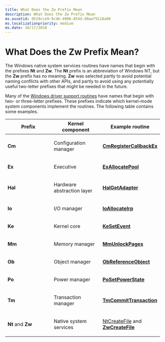 ```yaml
---
title: What Does the Zw Prefix Mean
description: What Does the Zw Prefix Mean
ms.assetid: 9529cce9-9c46-4906-854d-d0aef9118a90
ms.localizationpriority: medium
ms.date: 10/17/2018
---
```


# What Does the Zw Prefix Mean?


The Windows native system services routines have names that begin with the prefixes **Nt** and **Zw**. The **Nt** prefix is an abbreviation of Windows NT, but the **Zw** prefix has no meaning. **Zw** was selected partly to avoid potential naming conflicts with other APIs, and partly to avoid using any potentially useful two-letter prefixes that might be needed in the future.

Many of the [Windows driver support routines](/windows-hardware/drivers/ddi/index) have names that begin with two- or three-letter prefixes. These prefixes indicate which kernel-mode system components implement the routines. The following table contains some examples.

<table>
<colgroup>
<col width="33%" />
<col width="33%" />
<col width="33%" />
</colgroup>
<thead>
<tr class="header">
<th>Prefix</th>
<th>Kernel component</th>
<th>Example routine</th>
</tr>
</thead>
<tbody>
<tr class="odd">
<td><p><strong>Cm</strong></p></td>
<td><p>Configuration manager</p></td>
<td><p><a href="https://docs.microsoft.com/windows-hardware/drivers/ddi/wdm/nf-wdm-cmregistercallbackex" data-raw-source="[&lt;strong&gt;CmRegisterCallbackEx&lt;/strong&gt;](/windows-hardware/drivers/ddi/wdm/nf-wdm-cmregistercallbackex)"><strong>CmRegisterCallbackEx</strong></a></p></td>
</tr>
<tr class="even">
<td><p><strong>Ex</strong></p></td>
<td><p>Executive</p></td>
<td><p><a href="https://docs.microsoft.com/windows-hardware/drivers/ddi/wdm/nf-wdm-exallocatepool" data-raw-source="[&lt;strong&gt;ExAllocatePool&lt;/strong&gt;](/windows-hardware/drivers/ddi/wdm/nf-wdm-exallocatepool)"><strong>ExAllocatePool</strong></a></p></td>
</tr>
<tr class="odd">
<td><p><strong>Hal</strong></p></td>
<td><p>Hardware abstraction layer</p></td>
<td><p><a href="https://docs.microsoft.com/previous-versions/windows/hardware/drivers/ff546644(v=vs.85)" data-raw-source="[&lt;strong&gt;HalGetAdapter&lt;/strong&gt;](/previous-versions/windows/hardware/drivers/ff546644(v=vs.85))"><strong>HalGetAdapter</strong></a></p></td>
</tr>
<tr class="even">
<td><p><strong>Io</strong></p></td>
<td><p>I/O manager</p></td>
<td><p><a href="https://docs.microsoft.com/windows-hardware/drivers/ddi/wdm/nf-wdm-ioallocateirp" data-raw-source="[&lt;strong&gt;IoAllocateIrp&lt;/strong&gt;](/windows-hardware/drivers/ddi/wdm/nf-wdm-ioallocateirp)"><strong>IoAllocateIrp</strong></a></p></td>
</tr>
<tr class="odd">
<td><p><strong>Ke</strong></p></td>
<td><p>Kernel core</p></td>
<td><p><a href="https://docs.microsoft.com/windows-hardware/drivers/ddi/wdm/nf-wdm-kesetevent" data-raw-source="[&lt;strong&gt;KeSetEvent&lt;/strong&gt;](/windows-hardware/drivers/ddi/wdm/nf-wdm-kesetevent)"><strong>KeSetEvent</strong></a></p></td>
</tr>
<tr class="even">
<td><p><strong>Mm</strong></p></td>
<td><p>Memory manager</p></td>
<td><p><a href="https://docs.microsoft.com/windows-hardware/drivers/ddi/wdm/nf-wdm-mmunlockpages" data-raw-source="[&lt;strong&gt;MmUnlockPages&lt;/strong&gt;](/windows-hardware/drivers/ddi/wdm/nf-wdm-mmunlockpages)"><strong>MmUnlockPages</strong></a></p></td>
</tr>
<tr class="odd">
<td><p><strong>Ob</strong></p></td>
<td><p>Object manager</p></td>
<td><p><a href="https://docs.microsoft.com/windows-hardware/drivers/ddi/wdm/nf-wdm-obfreferenceobject" data-raw-source="[&lt;strong&gt;ObReferenceObject&lt;/strong&gt;](/windows-hardware/drivers/ddi/wdm/nf-wdm-obfreferenceobject)"><strong>ObReferenceObject</strong></a></p></td>
</tr>
<tr class="even">
<td><p><strong>Po</strong></p></td>
<td><p>Power manager</p></td>
<td><p><a href="https://docs.microsoft.com/windows-hardware/drivers/ddi/ntifs/nf-ntifs-posetpowerstate" data-raw-source="[&lt;strong&gt;PoSetPowerState&lt;/strong&gt;](/windows-hardware/drivers/ddi/ntifs/nf-ntifs-posetpowerstate)"><strong>PoSetPowerState</strong></a></p></td>
</tr>
<tr class="odd">
<td><p><strong>Tm</strong></p></td>
<td><p>Transaction manager</p></td>
<td><p><a href="https://docs.microsoft.com/windows-hardware/drivers/ddi/wdm/nf-wdm-tmcommittransaction" data-raw-source="[&lt;strong&gt;TmCommitTransaction&lt;/strong&gt;](/windows-hardware/drivers/ddi/wdm/nf-wdm-tmcommittransaction)"><strong>TmCommitTransaction</strong></a></p></td>
</tr>
<tr class="even">
<td><p><strong>Nt</strong> and <strong>Zw</strong></p></td>
<td><p>Native system services</p></td>
<td><p><a href="https://go.microsoft.com/fwlink/p/?linkid=157250" data-raw-source="[NtCreateFile](https://go.microsoft.com/fwlink/p/?linkid=157250)">NtCreateFile</a> and <a href="https://docs.microsoft.com/windows-hardware/drivers/ddi/ntifs/nf-ntifs-ntcreatefile" data-raw-source="[&lt;strong&gt;ZwCreateFile&lt;/strong&gt;](/windows-hardware/drivers/ddi/ntifs/nf-ntifs-ntcreatefile)"><strong>ZwCreateFile</strong></a></p></td>
</tr>
</tbody>
</table>

 

 

